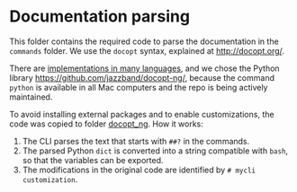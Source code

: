 # Documentation parsing

This folder contains the required code to parse the documentation in the `commands` folder. We use
the `docopt` syntax, explained at <http://docopt.org/>.

There are [implementations in many languages](https://github.com/orgs/docopt/repositories?q=docopt),
and we chose the Python library <https://github.com/jazzband/docopt-ng/>, because the command
`python` is available in all Mac computers and the repo is being actively maintained.

To avoid installing external packages and to enable customizations, the code was copied to folder
[docopt_ng](docopt_ng). How it works:

1. The CLI parses the text that starts with `##?` in the commands.
2. The parsed Python `dict` is converted into a string compatible with `bash`, so that the variables
   can be exported.
3. The modifications in the original code are identified by `# mycli customization`.
